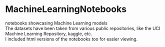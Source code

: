 # MachineLearningNotebooks
notebooks showcasing Machine Learning models<br>
The datasets have been taken from various public repositories, like the UCI Machine Learning Repository, kaggle, etc. <br>
I included html versions of the notebooks too for easier viewing.<br>
